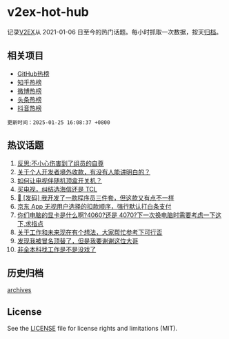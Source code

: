 # v2ex-hot-hub

 记录[V2EX](https://www.v2ex.com/)从 2021-01-06 日至今的热门话题。每小时抓取一次数据，按天[归档](archives)。
 
 ## 相关项目

- [GitHub热榜](https://github.com/it985/github-hot-hub)
- [知乎热榜](https://github.com/it985/zhihu-hot-hub)
- [微博热榜](https://github.com/it985/weibo-hot-hub)
- [头条热榜](https://github.com/it985/toutiao-hot-hub)
- [抖音热榜](https://github.com/it985/douyin-hot-hub)


 `更新时间：2025-01-25 16:08:37 +0800`

## 热议话题

1. [反思:不小心伤害到了组员的自尊](https://www.v2ex.com/t/1107679)
1. [关于个人开发者境外收款，有没有人能讲明白的？](https://www.v2ex.com/t/1107743)
1. [如何让电视伴随机顶盒开关机？](https://www.v2ex.com/t/1107667)
1. [买电视，纠结选海信还是 TCL](https://www.v2ex.com/t/1107668)
1. [🎁 [发码] 我开发了一款程序员三件套，但这款又有点不一样](https://www.v2ex.com/t/1107754)
1. [京东 App 无视用户选择的扣款顺序，强行默认打白条支付](https://www.v2ex.com/t/1107709)
1. [你们电脑的显卡是什么啊?4060?还是 4070?下一次换电脑时需要考虑一下这下,求指点](https://www.v2ex.com/t/1107767)
1. [关于工作和未来现在有个想法，大家帮忙参考下可行否](https://www.v2ex.com/t/1107646)
1. [发现我被冒名顶替了，但是我要谢谢这位大哥](https://www.v2ex.com/t/1107742)
1. [非全本科找工作是不是没戏了](https://www.v2ex.com/t/1107748)

## 历史归档

[archives](archives)

## License

See the [LICENSE](LICENSE) file for license rights and limitations (MIT).
